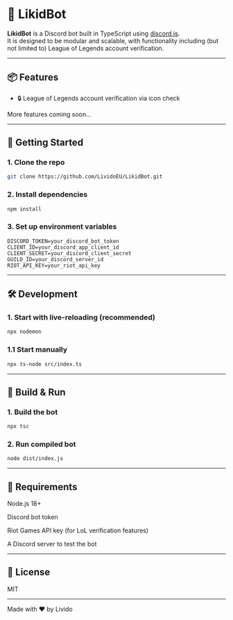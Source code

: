 # 🤖 LikidBot

**LikidBot** is a Discord bot built in TypeScript using [discord.js](https://discord.js.org/).  
It is designed to be modular and scalable, with functionality including (but not limited to) League of Legends account verification.

---

## 📦 Features

- 🔒 League of Legends account verification via icon check

More features coming soon...

---

## 🚀 Getting Started

### 1. Clone the repo

```bash
git clone https://github.com/LividoEU/LikidBot.git
```

### 2. Install dependencies

```bash
npm install
```

### 3. Set up environment variables

```env
DISCORD_TOKEN=your_discord_bot_token
CLIENT_ID=your_discord_app_client_id
CLIENT_SECRET=your_discord_client_secret
GUILD_ID=your_discord_server_id
RIOT_API_KEY=your_riot_api_key
```

---

## 🛠️ Development

### 1. Start with live-reloading (recommended)

```bash
npx nodemon
```

### 1.1 Start manually

```bash
npx ts-node src/index.ts
```

---

## 🔧 Build & Run

### 1. Build the bot

```bash
npx tsc
```

### 2. Run compiled bot

```bash
node dist/index.js
```

---

## 📌 Requirements

Node.js 18+

Discord bot token

Riot Games API key (for LoL verification features)

A Discord server to test the bot

---

## 📃 License

MIT

---

Made with ❤️ by Livido